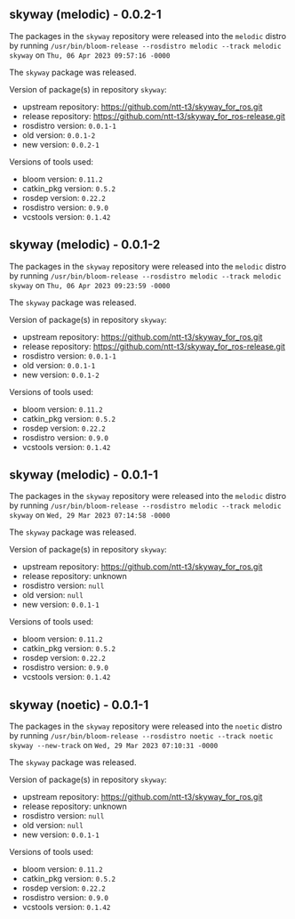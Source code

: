 ## skyway (melodic) - 0.0.2-1

The packages in the `skyway` repository were released into the `melodic` distro by running `/usr/bin/bloom-release --rosdistro melodic --track melodic skyway` on `Thu, 06 Apr 2023 09:57:16 -0000`

The `skyway` package was released.

Version of package(s) in repository `skyway`:

- upstream repository: https://github.com/ntt-t3/skyway_for_ros.git
- release repository: https://github.com/ntt-t3/skyway_for_ros-release.git
- rosdistro version: `0.0.1-1`
- old version: `0.0.1-2`
- new version: `0.0.2-1`

Versions of tools used:

- bloom version: `0.11.2`
- catkin_pkg version: `0.5.2`
- rosdep version: `0.22.2`
- rosdistro version: `0.9.0`
- vcstools version: `0.1.42`


## skyway (melodic) - 0.0.1-2

The packages in the `skyway` repository were released into the `melodic` distro by running `/usr/bin/bloom-release --rosdistro melodic --track melodic skyway` on `Thu, 06 Apr 2023 09:23:59 -0000`

The `skyway` package was released.

Version of package(s) in repository `skyway`:

- upstream repository: https://github.com/ntt-t3/skyway_for_ros.git
- release repository: https://github.com/ntt-t3/skyway_for_ros-release.git
- rosdistro version: `0.0.1-1`
- old version: `0.0.1-1`
- new version: `0.0.1-2`

Versions of tools used:

- bloom version: `0.11.2`
- catkin_pkg version: `0.5.2`
- rosdep version: `0.22.2`
- rosdistro version: `0.9.0`
- vcstools version: `0.1.42`


## skyway (melodic) - 0.0.1-1

The packages in the `skyway` repository were released into the `melodic` distro by running `/usr/bin/bloom-release --rosdistro melodic --track melodic skyway` on `Wed, 29 Mar 2023 07:14:58 -0000`

The `skyway` package was released.

Version of package(s) in repository `skyway`:

- upstream repository: https://github.com/ntt-t3/skyway_for_ros.git
- release repository: unknown
- rosdistro version: `null`
- old version: `null`
- new version: `0.0.1-1`

Versions of tools used:

- bloom version: `0.11.2`
- catkin_pkg version: `0.5.2`
- rosdep version: `0.22.2`
- rosdistro version: `0.9.0`
- vcstools version: `0.1.42`


## skyway (noetic) - 0.0.1-1

The packages in the `skyway` repository were released into the `noetic` distro by running `/usr/bin/bloom-release --rosdistro noetic --track noetic skyway --new-track` on `Wed, 29 Mar 2023 07:10:31 -0000`

The `skyway` package was released.

Version of package(s) in repository `skyway`:

- upstream repository: https://github.com/ntt-t3/skyway_for_ros.git
- release repository: unknown
- rosdistro version: `null`
- old version: `null`
- new version: `0.0.1-1`

Versions of tools used:

- bloom version: `0.11.2`
- catkin_pkg version: `0.5.2`
- rosdep version: `0.22.2`
- rosdistro version: `0.9.0`
- vcstools version: `0.1.42`


